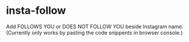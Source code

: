# insta-follow
Add FOLLOWS YOU or DOES NOT FOLLOW YOU beside Instagram name. (Currently only works by pasting the code snippents in browser console.)
